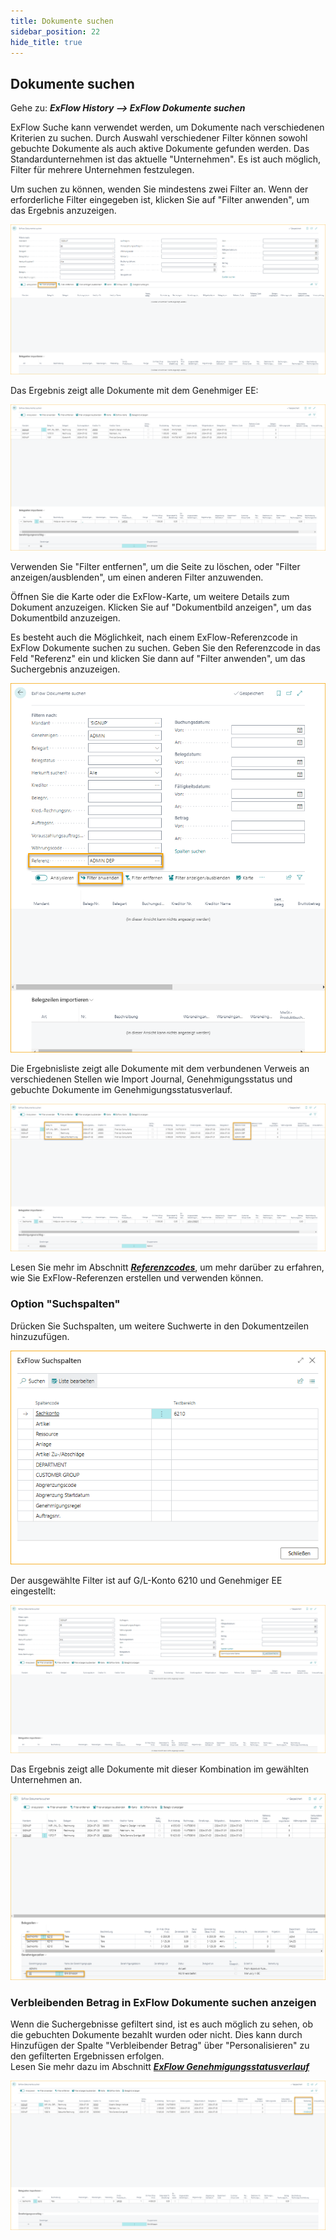```yaml
---
title: Dokumente suchen
sidebar_position: 22
hide_title: true
---
```

## Dokumente suchen

Gehe zu: ***ExFlow History --> ExFlow Dokumente suchen***

ExFlow Suche kann verwendet werden, um Dokumente nach verschiedenen Kriterien zu suchen. Durch Auswahl verschiedener Filter können sowohl gebuchte Dokumente als auch aktive Dokumente gefunden werden. Das Standardunternehmen ist das aktuelle "Unternehmen". Es ist auch möglich, Filter für mehrere Unternehmen festzulegen.

Um suchen zu können, wenden Sie mindestens zwei Filter an. Wenn der erforderliche Filter eingegeben ist, klicken Sie auf "Filter anwenden", um das Ergebnis anzuzeigen.

![ExFlow Dokumente suchen - Filter anwenden](./../../images/search-documents-001.png)

Das Ergebnis zeigt alle Dokumente mit dem Genehmiger EE:

![ExFlow Dokumente suchen](./../../images/search-documents-002.png)

Verwenden Sie "Filter entfernen", um die Seite zu löschen, oder "Filter anzeigen/ausblenden", um einen anderen Filter anzuwenden.

Öffnen Sie die Karte oder die ExFlow-Karte, um weitere Details zum Dokument anzuzeigen. Klicken Sie auf "Dokumentbild anzeigen", um das Dokumentbild anzuzeigen.

Es besteht auch die Möglichkeit, nach einem ExFlow-Referenzcode in ExFlow Dokumente suchen zu suchen. Geben Sie den Referenzcode in das Feld "Referenz" ein und klicken Sie dann auf "Filter anwenden", um das Suchergebnis anzuzeigen.

![ExFlow Dokumente suchen](./../../images/search-documents-003.png)

Die Ergebnisliste zeigt alle Dokumente mit dem verbundenen Verweis an verschiedenen Stellen wie Import Journal, Genehmigungsstatus und gebuchte Dokumente im Genehmigungsstatusverlauf.

![ExFlow Dokumente suchen](./../../images/search-documents-004.png)

Lesen Sie mehr im Abschnitt [***Referenzcodes***](https://docs.exflow.cloud/business-central/docs/user-manual/business-functionality/reference-codes#reference-codes), um mehr darüber zu erfahren, wie Sie ExFlow-Referenzen erstellen und verwenden können.

### Option "Suchspalten"

Drücken Sie Suchspalten, um weitere Suchwerte in den Dokumentzeilen hinzuzufügen.

![ExFlow Suchspalten](./../../images/search-columns-001.png)

Der ausgewählte Filter ist auf G/L-Konto 6210 und Genehmiger EE eingestellt:

![ExFlow Dokumente suchen - Suchspalten](./../../images/search-documents-005.png)

Das Ergebnis zeigt alle Dokumente mit dieser Kombination im gewählten Unternehmen an.

![ExFlow Dokumente suchen](./../../images/search-documents-006.png)

### Verbleibenden Betrag in ExFlow Dokumente suchen anzeigen

Wenn die Suchergebnisse gefiltert sind, ist es auch möglich zu sehen, ob die gebuchten Dokumente bezahlt wurden oder nicht. Dies kann durch Hinzufügen der Spalte "Verbleibender Betrag" über "Personalisieren" zu den gefilterten Ergebnissen erfolgen. <br/>
Lesen Sie mehr dazu im Abschnitt [***ExFlow Genehmigungsstatusverlauf***](https://docs.exflow.cloud/business-central/docs/user-manual/approval-workflow/document-history#approval-status-history)

![ExFlow Dokumente suchen - Verbleibender Betrag](./../../images/search-documents-007.png)
